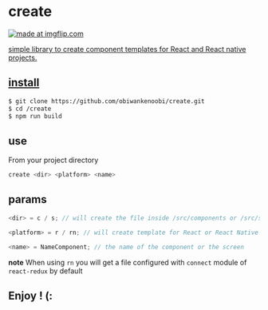 # create

<a href="https://imgflip.com/gif/2oequ0"><img src="https://i.imgflip.com/2oequ0.gif" title="made at imgflip.com"/>

simple library to create component templates for React and React native projects.

## install

```sh
$ git clone https://github.com/obiwankenoobi/create.git
$ cd /create
$ npm run build

```

##

## use

From your project directory

```sh
create <dir> <platform> <name>
```

## params

```js
<dir> = c / s; // will create the file inside /src/components or /src/screens

<platform> = r / rn; // will create template for React or React Native projects

<name> = NameComponent; // the name of the component or the screen
```

**note** When using `rn` you will get a file configured with `connect` module of `react-redux` by default

## Enjoy ! (:
